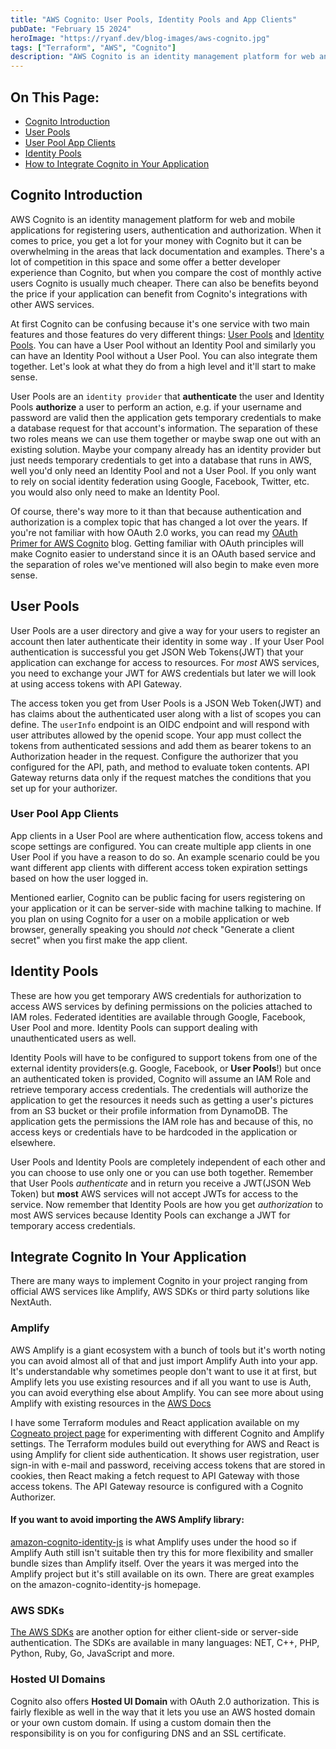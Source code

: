 ```yaml
---
title: "AWS Cognito: User Pools, Identity Pools and App Clients"
pubDate: "February 15 2024"
heroImage: "https://ryanf.dev/blog-images/aws-cognito.jpg"
tags: ["Terraform", "AWS", "Cognito"]
description: "AWS Cognito is an identity management platform for web and mobile applications for registering users, authentication and authorization. User Pools and Identity Pools are the two main components of Cognito, but play very different roles in the authentication and authroization process."
---
```


## On This Page:

- [Cognito Introduction](#cognito-introduction)
- [User Pools](#user-pools)
- [User Pool App Clients](#user-pool-app-clients)
- [Identity Pools](#identity-pools)
- [How to Integrate Cognito in Your Application](#integrate-cognito-in-your-application)



## Cognito Introduction
AWS Cognito is an identity management platform for web and mobile applications for registering users, authentication and authorization. When it comes to price, you get a lot for your money with Cognito but it can be overwhelming in the areas that lack documentation and examples. There's a lot of competition in this space and some offer a better developer experience than Cognito, but when you compare the cost of monthly active users Cognito is usually much cheaper. There can also be benefits beyond the price if your application can benefit from Cognito's integrations with other AWS services.

At first Cognito can be confusing because it's one service with two main features and those features do very different things: [User Pools](#user-pools) and [Identity Pools](#identity-pools). You can have a User Pool without an Identity Pool and similarly you can have an Identity Pool without a User Pool. You can also integrate them together. Let's look at what they do from a high level and it'll start to make sense.

User Pools are an `identity provider` that **authenticate** the user and Identity Pools **authorize** a user to perform an action, e.g. if your username and password are valid then the application gets temporary credentials to make a database request for that account's information. The separation of these two roles means we can use them together or maybe swap one out with an existing solution. Maybe your company already has an identity provider but just needs temporary credentials to get into a database that runs in AWS, well you'd only need an Identity Pool and not a User Pool. If you only want to rely on social identity federation using Google, Facebook, Twitter, etc. you would also only need to make an Identity Pool.

Of course, there's way more to it than that because authentication and authorization is a complex topic that has changed a lot over the years. If you're not familiar with how OAuth 2.0 works, you can read my [OAuth Primer for AWS Cognito](https://ryanf.dev/blog/aws-cognito-user-pools-identity-pools-and-app-clients) blog. Getting familiar with OAuth principles will make Cognito easier to understand since it is an OAuth based service and the separation of roles we've mentioned will also begin to make even more sense.


## User Pools

User Pools are a user directory and give a way for your users to register an account then later authenticate their identity in some way . If your User Pool authentication is successful you get JSON Web Tokens(JWT) that your application can exchange for access to resources. For *most* AWS services, you need to exchange your JWT for AWS credentials but later we will look at using access tokens with API Gateway.

The access token you get from User Pools is a JSON Web Token(JWT) and has claims about the authenticated user along with a list of scopes you can define. The `userInfo` endpoint is an OIDC endpoint and will respond with user attributes allowed by the openid scope. Your app must collect the tokens from authenticated sessions and add them as bearer tokens to an Authorization header in the request. Configure the authorizer that you configured for the API, path, and method to evaluate token contents. API Gateway returns data only if the request matches the conditions that you set up for your authorizer.

### User Pool App Clients

App clients in a User Pool are where authentication flow, access tokens and scope settings are configured. You can create multiple app clients in one User Pool if you have a reason to do so. An example scenario could be you want different app clients with different access token expiration settings based on how the user logged in.

Mentioned earlier, Cognito can be public facing for users registering on your application or it can be server-side with machine talking to machine.  If you plan on using Cognito for a user on a mobile application or web browser, generally speaking you should *not* check "Generate a client secret" when you first make the app client.

## Identity Pools

These are how you get temporary AWS credentials for authorization to access AWS services by defining permissions on the policies attached to IAM roles.  Federated identities are available through Google, Facebook, User Pool and more. Identity Pools can support dealing with unauthenticated users as well.

Identity Pools will have to be configured to support tokens from one of the external identity providers(e.g. Google, Facebook, or **User Pools**!) but once an authenticated token is provided, Cognito will assume an IAM Role and retrieve temporary access credentials. The credentials will authorize the application to get the resources it needs such as getting a user's pictures from an S3 bucket or their profile information from DynamoDB.  The application gets the permissions the IAM role has and because of this, no access keys or credentials have to be hardcoded in the application or elsewhere.

User Pools and Identity Pools are completely independent of each other and you can choose to use only one or you can use both together. Remember that User Pools *authenticate* and in return you receive a JWT(JSON Web Token) but **most** AWS services will not accept JWTs for access to the service. Now remember that Identity Pools are how you get *authorization* to most AWS services because Identity Pools can exchange a JWT for temporary access credentials.



## Integrate Cognito In Your Application

There are many ways to implement Cognito in your project ranging from official AWS services like Amplify, AWS SDKs or third party solutions like NextAuth. 

### Amplify

AWS Amplify is a giant ecosystem with a bunch of tools but it's worth noting you can avoid almost all of that and just import Amplify Auth into your app. It's understandable why sometimes people don't want to use it at first, but Amplify lets you use existing resources and if all you want to use is Auth, you can avoid everything else about Amplify. You can see more about using Amplify with existing resources in the  <a href="https://docs.amplify.aws/javascript/build-a-backend/auth/enable-sign-up/" target="_blank">AWS Docs</a>

I have some Terraform modules and React application available on my <a href="https://ryanf.dev/projects/cogneato-user-authentication-with-aws-cognito">Cogneato project page</a> for experimenting with different Cognito and Amplify settings. The Terraform modules build out everything for AWS and React is using Amplify for client side authentication. It shows user registration, user sign-in with e-mail and password, receiving access tokens that are stored in cookies, then React making a fetch request to API Gateway with those access tokens. The API Gateway resource is configured with a Cognito Authorizer. 

#### If you want to avoid importing the AWS Amplify library: 

<a href="https://www.npmjs.com/package/amazon-cognito-identity-js" target="_blank">amazon-cognito-identity-js</a> is what Amplify uses under the hood so if Amplify Auth still isn't suitable then try this for more flexibility and smaller bundle sizes than Amplify itself. Over the years it was merged into the Amplify project but it's still available on its own. There are great examples on the amazon-cognito-identity-js homepage.

### AWS SDKs

<a href="https://docs.aws.amazon.com/AWSJavaScriptSDK/v3/latest/client/cognito-identity-provider/" target="_blank">The AWS SDKs</a> are another option for either client-side or server-side authentication. The SDKs are available in many languages: NET, C++, PHP, Python, Ruby, Go, JavaScript and more.

### Hosted UI Domains

Cognito also offers **Hosted UI Domain** with  OAuth 2.0 authorization. This is fairly flexible as well in the way that it lets you use an AWS hosted domain or your own custom domain. If using a custom domain then the responsibility is on you for configuring DNS and an SSL certificate.

